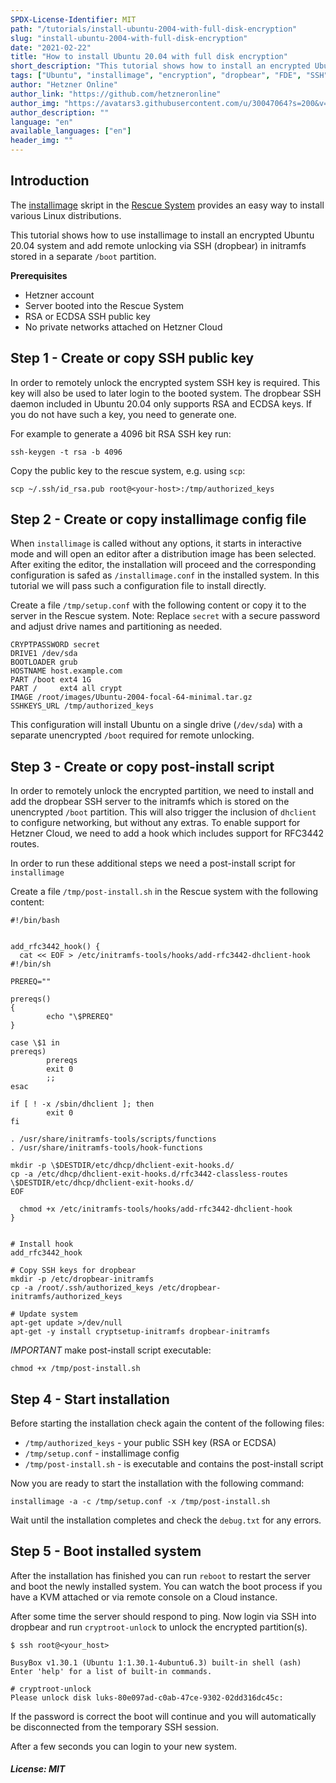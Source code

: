 ```yaml
---
SPDX-License-Identifier: MIT
path: "/tutorials/install-ubuntu-2004-with-full-disk-encryption"
slug: "install-ubuntu-2004-with-full-disk-encryption"
date: "2021-02-22"
title: "How to install Ubuntu 20.04 with full disk encryption"
short_description: "This tutorial shows how to install an encrypted Ubuntu 20.04 via installimage and remote unlock with SSH."
tags: ["Ubuntu", "installimage", "encryption", "dropbear", "FDE", "SSH", "initramfs"]
author: "Hetzner Online"
author_link: "https://github.com/hetzneronline"
author_img: "https://avatars3.githubusercontent.com/u/30047064?s=200&v=4"
author_description: ""
language: "en"
available_languages: ["en"]
header_img: ""
---
```


## Introduction

The [installimage](https://docs.hetzner.com/robot/dedicated-server/operating-systems/installimage)
skript in the [Rescue System](https://docs.hetzner.com/robot/dedicated-server/troubleshooting/hetzner-rescue-system)
provides an easy way to install various Linux distributions.

This tutorial shows how to use installimage to install an encrypted Ubuntu
20.04 system and add remote unlocking via SSH (dropbear) in initramfs stored in
a separate `/boot` partition.


**Prerequisites**

* Hetzner account
* Server booted into the Rescue System
* RSA or ECDSA SSH public key
* No private networks attached on Hetzner Cloud

## Step 1 - Create or copy SSH public key

In order to remotely unlock the encrypted system SSH key is required. This key
will also be used to later login to the booted system. The dropbear SSH daemon included in Ubuntu 20.04
only supports RSA and ECDSA keys. If you do not have such a key, you need to generate one.

For example to generate a 4096 bit RSA SSH key run:
```
ssh-keygen -t rsa -b 4096
```
Copy the public key to the rescue system, e.g. using `scp`:
```
scp ~/.ssh/id_rsa.pub root@<your-host>:/tmp/authorized_keys
```

## Step 2 - Create or copy installimage config file

When `installimage` is called without any options, it starts in interactive mode and will open an editor
after a distribution image has been selected. After exiting the editor, the installation will proceed and
the corresponding configuration is safed as `/installimage.conf` in the installed system.
In this tutorial we will pass such a configuration file to install directly.

Create a file `/tmp/setup.conf` with the following content or copy it to the server in the Rescue system.
Note: Replace `secret` with a secure password and adjust drive names and partitioning as needed.
```
CRYPTPASSWORD secret
DRIVE1 /dev/sda
BOOTLOADER grub
HOSTNAME host.example.com
PART /boot ext4 1G
PART /     ext4 all crypt
IMAGE /root/images/Ubuntu-2004-focal-64-minimal.tar.gz
SSHKEYS_URL /tmp/authorized_keys
```

This configuration will install Ubuntu on a single drive (`/dev/sda`) with a separate unencrypted `/boot` required
for remote unlocking.


## Step 3 - Create or copy post-install script

In order to remotely unlock the encrypted partition, we need to install and add the dropbear SSH server to the initramfs
which is stored on the unencrypted `/boot` partition.
This will also trigger the inclusion of `dhclient` to configure networking, but without any extras.
To enable support for Hetzner Cloud, we need to add a hook which includes support for RFC3442 routes.

In order to run these additional steps we need a post-install script for `installimage`

Create a file `/tmp/post-install.sh` in the Rescue system with the following content:
```
#!/bin/bash


add_rfc3442_hook() {
  cat << EOF > /etc/initramfs-tools/hooks/add-rfc3442-dhclient-hook
#!/bin/sh

PREREQ=""

prereqs()
{
        echo "\$PREREQ"
}

case \$1 in
prereqs)
        prereqs
        exit 0
        ;;
esac

if [ ! -x /sbin/dhclient ]; then
        exit 0
fi

. /usr/share/initramfs-tools/scripts/functions
. /usr/share/initramfs-tools/hook-functions

mkdir -p \$DESTDIR/etc/dhcp/dhclient-exit-hooks.d/
cp -a /etc/dhcp/dhclient-exit-hooks.d/rfc3442-classless-routes \$DESTDIR/etc/dhcp/dhclient-exit-hooks.d/
EOF

  chmod +x /etc/initramfs-tools/hooks/add-rfc3442-dhclient-hook
}


# Install hook
add_rfc3442_hook

# Copy SSH keys for dropbear
mkdir -p /etc/dropbear-initramfs
cp -a /root/.ssh/authorized_keys /etc/dropbear-initramfs/authorized_keys

# Update system
apt-get update >/dev/null
apt-get -y install cryptsetup-initramfs dropbear-initramfs

```

_IMPORTANT_ make post-install script executable:
```
chmod +x /tmp/post-install.sh
```


## Step 4 - Start installation

Before starting the installation check again the content of the following files:

* `/tmp/authorized_keys` - your public SSH key (RSA or ECDSA)
* `/tmp/setup.conf` - installimage config
* `/tmp/post-install.sh` - is executable and contains the post-install script

Now you are ready to start the installation with the following command:

```
installimage -a -c /tmp/setup.conf -x /tmp/post-install.sh
```

Wait until the installation completes and check the `debug.txt` for any errors.

## Step 5 - Boot installed system

After the installation has finished you can run `reboot` to restart the server
and boot the newly installed system. You can watch the boot process if you have
a KVM attached or via remote console on a Cloud instance.

After some time the server should respond to ping. Now login via SSH into dropbear and run
`cryptroot-unlock` to unlock the encrypted partition(s).

```
$ ssh root@<your_host>

BusyBox v1.30.1 (Ubuntu 1:1.30.1-4ubuntu6.3) built-in shell (ash)
Enter 'help' for a list of built-in commands.

# cryptroot-unlock 
Please unlock disk luks-80e097ad-c0ab-47ce-9302-02dd316dc45c:
```

If the password is correct the boot will continue and you will automatically be disconnected from the temporary SSH session.

After a few seconds you can login to your new system.



##### License: MIT

